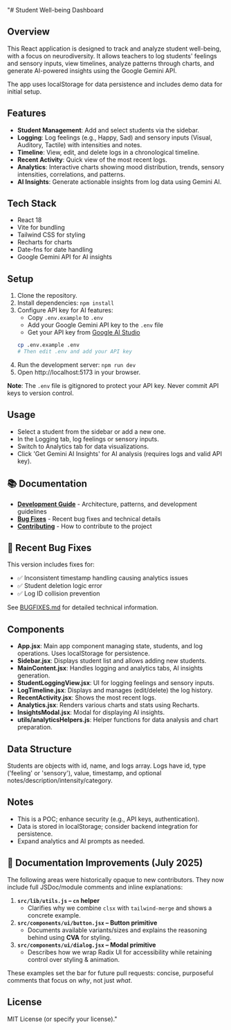 "# Student Well-being Dashboard

## Overview

This React application is designed to track and analyze student well-being, with a focus on neurodiversity. It allows teachers to log students' feelings and sensory inputs, view timelines, analyze patterns through charts, and generate AI-powered insights using the Google Gemini API.

The app uses localStorage for data persistence and includes demo data for initial setup.

## Features

- **Student Management**: Add and select students via the sidebar.
- **Logging**: Log feelings (e.g., Happy, Sad) and sensory inputs (Visual, Auditory, Tactile) with intensities and notes.
- **Timeline**: View, edit, and delete logs in a chronological timeline.
- **Recent Activity**: Quick view of the most recent logs.
- **Analytics**: Interactive charts showing mood distribution, trends, sensory intensities, correlations, and patterns.
- **AI Insights**: Generate actionable insights from log data using Gemini AI.

## Tech Stack

- React 18
- Vite for bundling
- Tailwind CSS for styling
- Recharts for charts
- Date-fns for date handling
- Google Gemini API for AI insights

## Setup

1. Clone the repository.
2. Install dependencies: `npm install`
3. Configure API key for AI features:
   - Copy `.env.example` to `.env`
   - Add your Google Gemini API key to the `.env` file
   - Get your API key from [Google AI Studio](https://makersuite.google.com/app/apikey)
   ```bash
   cp .env.example .env
   # Then edit .env and add your API key
   ```
4. Run the development server: `npm run dev`
5. Open http://localhost:5173 in your browser.

**Note**: The `.env` file is gitignored to protect your API key. Never commit API keys to version control.

## Usage

- Select a student from the sidebar or add a new one.
- In the Logging tab, log feelings or sensory inputs.
- Switch to Analytics tab for data visualizations.
- Click 'Get Gemini AI Insights' for AI analysis (requires logs and valid API key).

## 📚 Documentation

- **[Development Guide](DEVELOPMENT.md)** - Architecture, patterns, and development guidelines
- **[Bug Fixes](BUGFIXES.md)** - Recent bug fixes and technical details  
- **[Contributing](CONTRIBUTING.md)** - How to contribute to the project

## 🔧 Recent Bug Fixes

This version includes fixes for:
- ✅ Inconsistent timestamp handling causing analytics issues
- ✅ Student deletion logic error  
- ✅ Log ID collision prevention

See [BUGFIXES.md](BUGFIXES.md) for detailed technical information.

## Components

- **App.jsx**: Main app component managing state, students, and log operations. Uses localStorage for persistence.
- **Sidebar.jsx**: Displays student list and allows adding new students.
- **MainContent.jsx**: Handles logging and analytics tabs, AI insights generation.
- **StudentLoggingView.jsx**: UI for logging feelings and sensory inputs.
- **LogTimeline.jsx**: Displays and manages (edit/delete) the log history.
- **RecentActivity.jsx**: Shows the most recent logs.
- **Analytics.jsx**: Renders various charts and stats using Recharts.
- **InsightsModal.jsx**: Modal for displaying AI insights.
- **utils/analyticsHelpers.js**: Helper functions for data analysis and chart preparation.

## Data Structure

Students are objects with id, name, and logs array. Logs have id, type ('feeling' or 'sensory'), value, timestamp, and optional notes/description/intensity/category.

## Notes

- This is a POC; enhance security (e.g., API keys, authentication).
- Data is stored in localStorage; consider backend integration for persistence.
- Expand analytics and AI prompts as needed.

## 📖 Documentation Improvements (July 2025)

The following areas were historically opaque to new contributors. They now include full JSDoc/module comments and inline explanations:

1. **`src/lib/utils.js` – `cn` helper**
    * Clarifies why we combine `clsx` with `tailwind-merge` and shows a concrete example.
2. **`src/components/ui/button.jsx` – Button primitive**
    * Documents available variants/sizes and explains the reasoning behind using **CVA** for styling.
3. **`src/components/ui/dialog.jsx` – Modal primitive**
    * Describes how we wrap Radix UI for accessibility while retaining control over styling & animation.

These examples set the bar for future pull requests: concise, purposeful comments that focus on *why*, not just *what*.

## License

MIT License (or specify your license)." 